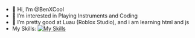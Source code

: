 - 👋 Hi, I’m @BenXCool
- 👀 I’m interested in Playing Instruments and Coding
- 🌱 I’m pretty good at Luau (Roblox Studio), and i am learning html and js
- My Skills:
[![My Skills](https://skillicons.dev/icons?i=lua,robloxstudio,html,css)](https://skillicons.dev)
